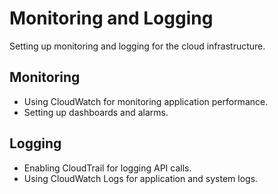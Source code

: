 # Monitoring and Logging

Setting up monitoring and logging for the cloud infrastructure.

## Monitoring
- Using CloudWatch for monitoring application performance.
- Setting up dashboards and alarms.

## Logging
- Enabling CloudTrail for logging API calls.
- Using CloudWatch Logs for application and system logs.
